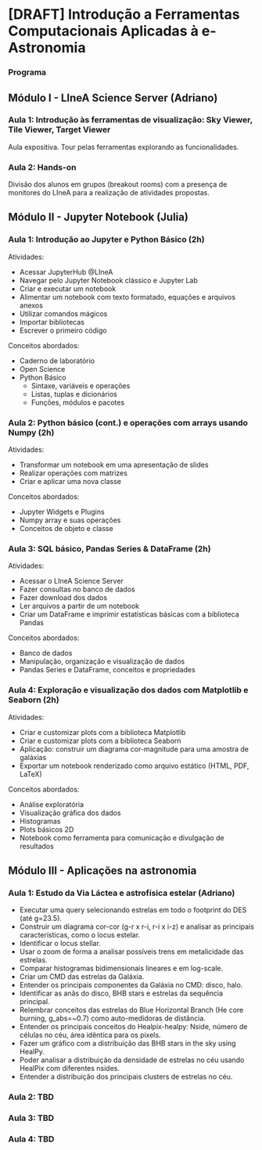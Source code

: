 # [DRAFT] Introdução a Ferramentas Computacionais Aplicadas à e-Astronomia



### Programa

## Módulo I - LIneA Science Server (Adriano)


### Aula 1: Introdução às ferramentas de visualização: Sky Viewer, Tile Viewer, Target Viewer
 Aula expositiva. Tour pelas ferramentas explorando as funcionalidades. 

### Aula 2: Hands-on
 Divisão dos alunos em grupos (breakout rooms) com a presença de monitores do LIneA para a realização de atividades propostas. 

## Módulo II - Jupyter Notebook (Julia)

### Aula 1: Introdução ao Jupyter e Python Básico (2h)

Atividades:
- Acessar JupyterHub @LIneA
- Navegar pelo Jupyter Notebook clássico e Jupyter Lab
- Criar e executar um notebook
- Alimentar um notebook com texto formatado, equações e arquivos anexos
- Utilizar comandos mágicos
- Importar bibliotecas
- Escrever o primeiro código

Conceitos abordados: 
- Caderno de laboratório
- Open Science
- Python Básico
  - Sintaxe, variáveis e operações
  - Listas, tuplas e dicionários
  - Funções, módulos e pacotes
 
### Aula 2: Python básico (cont.) e operações com arrays usando Numpy (2h)

Atividades:
- Transformar um notebook em uma apresentação de slides 
- Realizar operações com matrizes 
- Criar e aplicar uma nova classe

Conceitos abordados: 
- Jupyter Widgets e Plugins
- Numpy array e suas operações 
- Conceitos de objeto e classe 

### Aula 3: SQL básico, Pandas Series & DataFrame (2h)

Atividades:
- Acessar o LIneA Science Server
- Fazer consultas no banco de dados
- Fazer download dos dados 
- Ler arquivos a partir de um notebook
- Criar um DataFrame e imprimir estatísticas básicas com a biblioteca Pandas 

Conceitos abordados: 
- Banco de dados
- Manipulação, organização e visualização de dados
- Pandas Series e DataFrame, conceitos e propriedades
 
### Aula 4: Exploração e visualização dos dados com Matplotlib e Seaborn (2h)

Atividades:
- Criar e customizar plots com a biblioteca Matplotlib  
- Criar e customizar plots com a biblioteca Seaborn
- Aplicação: construir um diagrama cor-magnitude para uma amostra de galáxias   
- Exportar um notebook renderizado como arquivo estático (HTML, PDF, LaTeX)

Conceitos abordados:
- Análise exploratória
- Visualização gráfica dos dados
- Histogramas
- Plots básicos 2D
- Notebook como ferramenta para comunicação e divulgação de resultados 


## Módulo III - Aplicações na astronomia 

### Aula 1: Estudo da Via Láctea e astrofísica estelar (Adriano)
- Executar uma query selecionando estrelas em todo o footprint do DES (até g=23.5).
- Construir um diagrama cor-cor (g-r x r-i, r-i x i-z) e analisar as principais características, como o locus estelar.
- Identificar o locus stellar. 
- Usar o zoom de forma a analisar possíveis trens em metalicidade das estrelas. 
- Comparar histogramas bidimensionais lineares e em log-scale.
- Criar um CMD das estrelas da Galáxia. 
- Entender os principais componentes da Galáxia no CMD: disco, halo. 
- Identificar as anãs do disco, BHB stars e estrelas da sequência principal.
- Relembrar conceitos das estrelas do Blue Horizontal Branch (He core burning, g_abs=~0.7) como auto-medidoras de distância.
- Entender os principais conceitos do Healpix-healpy: Nside, número de células no céu, área idêntica para os pixels.
- Fazer um gráfico com a distribuição das BHB stars in the sky using HealPy.
- Poder analisar a distribuição da densidade de estrelas no céu usando HealPix com diferentes nsides.
- Entender a distribuição dos principais clusters de estrelas no céu.

### Aula 2: TBD

### Aula 3: TBD

### Aula 4: TBD







